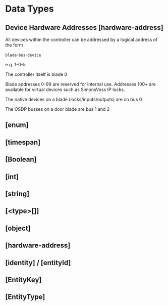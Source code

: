 # Data Types

## Device Hardware Addresses [hardware-address]

All devices within the controller can be addressed by a logical address of the
form

`blade`-`bus`-`device`

e.g. 1-0-5

The controller itself is blade 0

Blade addresses 0-99 are reserved for internal use. Addresses 100+ are available
for virtual devices such as SimonsVoss IP locks.

The native devices on a blade (locks/inputs/outputs) are on bus 0

The OSDP busses on a door blade are bus 1 and 2

## [enum]
## [timespan]
## [Boolean]
## [int]
## [string]
## [\<type>[]]
## [object]
## [hardware-address]
## [identity] / [entityId]
## [EntityKey]
## [EntityType]
